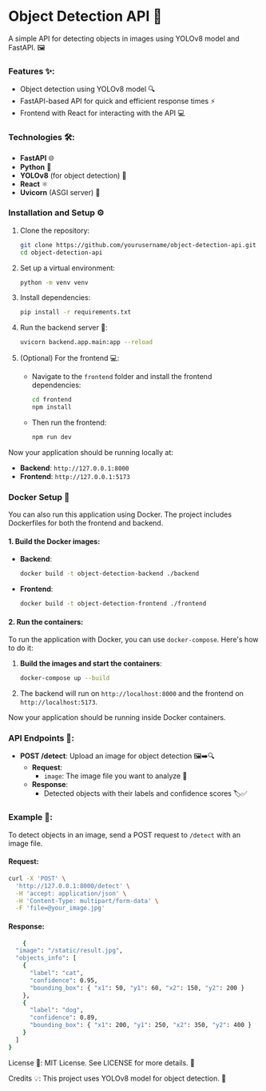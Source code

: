 # Object Detection API 🤖

A simple API for detecting objects in images using YOLOv8 model and FastAPI. 🖼️

### Features ✨:
- Object detection using YOLOv8 model 🔍
- FastAPI-based API for quick and efficient response times ⚡
- Frontend with React for interacting with the API 💻

### Technologies 🛠️:
- **FastAPI** 🌐
- **Python** 🐍
- **YOLOv8** (for object detection) 🧠
- **React** ⚛️
- **Uvicorn** (ASGI server) 🚀

### Installation and Setup ⚙️

1. Clone the repository:
    ```bash
    git clone https://github.com/yourusername/object-detection-api.git
    cd object-detection-api
    ```

2. Set up a virtual environment:
    ```bash
    python -m venv venv
    ```

3. Install dependencies:
    ```bash
    pip install -r requirements.txt
    ```

4. Run the backend server 🚀:
    ```bash
    uvicorn backend.app.main:app --reload
    ```

5. (Optional) For the frontend 💻:
    - Navigate to the `frontend` folder and install the frontend dependencies:
        ```bash
        cd frontend
        npm install
        ```

    - Then run the frontend:
        ```bash
        npm run dev
        ```

Now your application should be running locally at:
- **Backend**: `http://127.0.0.1:8000`
- **Frontend**: `http://127.0.0.1:5173`

### Docker Setup 🐳

You can also run this application using Docker. The project includes Dockerfiles for both the frontend and backend. 

#### 1. Build the Docker images:

- **Backend**:
    ```bash
    docker build -t object-detection-backend ./backend
    ```

- **Frontend**:
    ```bash
    docker build -t object-detection-frontend ./frontend
    ```

#### 2. Run the containers:

To run the application with Docker, you can use `docker-compose`. Here's how to do it:

1. **Build the images and start the containers**:
    ```bash
    docker-compose up --build
    ```

2. The backend will run on `http://localhost:8000` and the frontend on `http://localhost:5173`.

Now your application should be running inside Docker containers.

### API Endpoints 📡:

- **POST /detect**: Upload an image for object detection 🖼️➡️🔍
  - **Request**:
    - `image`: The image file you want to analyze 📸
  - **Response**:
    - Detected objects with their labels and confidence scores 🏷️✅

### Example 🌟:

To detect objects in an image, send a POST request to `/detect` with an image file.

#### Request:
```bash
curl -X 'POST' \
  'http://127.0.0.1:8000/detect' \
  -H 'accept: application/json' \
  -H 'Content-Type: multipart/form-data' \
  -F 'file=@your_image.jpg'
```
#### Response:
```bash
    {
  "image": "/static/result.jpg",
  "objects_info": [
    {
      "label": "cat",
      "confidence": 0.95,
      "bounding_box": { "x1": 50, "y1": 60, "x2": 150, "y2": 200 }
    },
    {
      "label": "dog",
      "confidence": 0.89,
      "bounding_box": { "x1": 200, "y1": 250, "x2": 350, "y2": 400 }
    }
  ]
}
```

License 📝:
MIT License. See LICENSE for more details. 📄

Credits 💡:
This project uses YOLOv8 model for object detection. 🎯
